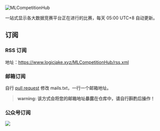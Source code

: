 ![MLCompetitionHub](https://github.com/LogicJake/MLCompetitionHub/workflows/MLCompetitionHub/badge.svg?branch=master) 

 
一站式显示各大数据竞赛平台正在进行的比赛，每天 05:00 UTC+8 自动更新。  

## 订阅

### RSS 订阅
地址：https://www.logicjake.xyz/MLCompetitionHub/rss.xml
### 邮箱订阅
自行 [pull request](https://github.com/LogicJake/MLCompetitionHub/pulls) 修改 mails.txt，一行一个邮箱地址。
> **warning: 该方式会将您的邮箱地址暴露在仓库中，请自行斟酌后操作！**
### 公众号订阅
![](http://pic.logicjake.xyz/qrcode_wechat.jpg)
